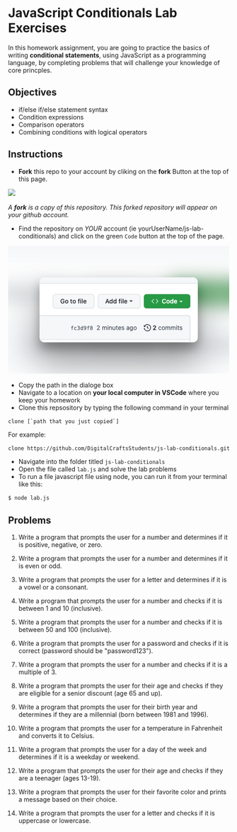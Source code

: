 # JavaScript Conditionals Lab Exercises

In this homework assignment, you are going to practice the basics of writing **conditional statements**, using JavaScript as a programming language, by completing problems that will challenge your knowledge of core princples. 

## Objectives 

- if/else if/else statement syntax
- Condition expressions
- Comparison operators
- Combining conditions with logical operators


## Instructions 

- **Fork** this repo to your account by cliking on the **fork** Button at the top of this page. 

![](https://upload.wikimedia.org/wikipedia/commons/3/38/GitHub_Fork_Button.png)

*A **fork** is a copy of this repository. This forked repository will appear on your github account.*

- Find the repository on *YOUR* account (ie yourUserName/js-lab-conditionals) and click on the green `Code` button at the top of the page.

![](./images/githubCodeButton.png)

- Copy the path in the dialoge box
- Navigate to a location on **your local computer in VSCode** where you keep your homework 
- Clone this repsository by typing the following command in your terminal

```
clone [`path that you just copied`]
```

For example: 

```bash 
clone https://github.com/DigitalCraftsStudents/js-lab-conditionals.git
```

- Navigate into the folder titled `js-lab-conditionals`
- Open the file called `lab.js` and solve the lab problems 
- To run a file javascript file using node, you can run it from your terminal like this:

```bash
$ node lab.js
```

## Problems 

1. Write a program that prompts the user for a number and determines if it is positive, negative, or zero.

2. Write a program that prompts the user for a number and determines if it is even or odd.

3. Write a program that prompts the user for a letter and determines if it is a vowel or a consonant.

4. Write a program that prompts the user for a number and checks if it is between 1 and 10 (inclusive).

5. Write a program that prompts the user for a number and checks if it is between 50 and 100 (inclusive).

6. Write a program that prompts the user for a password and checks if it is correct (password should be "password123").

7. Write a program that prompts the user for a number and checks if it is a multiple of 3.

8. Write a program that prompts the user for their age and checks if they are eligible for a senior discount (age 65 and up).

9. Write a program that prompts the user for their birth year and determines if they are a millennial (born between 1981 and 1996).

10. Write a program that prompts the user for a temperature in Fahrenheit and converts it to Celsius.

11. Write a program that prompts the user for a day of the week and determines if it is a weekday or weekend.

12. Write a program that prompts the user for their age and checks if they are a teenager (ages 13-19).

13. Write a program that prompts the user for their favorite color and prints a message based on their choice.

14. Write a program that prompts the user for a letter and checks if it is uppercase or lowercase.

